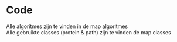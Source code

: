 <h1>Code</h1>
Alle algoritmes zijn te vinden in de map algoritmes</br>
Alle gebruikte classes (protein & path) zijn te vinden de map classes
